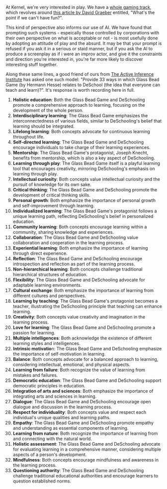 At Kernel, we're very interested in play. We have a [whole gaming track](https://www.kernel.community/en/build/games/), which revolves around [this article by David Graeber](https://thebaffler.com/salvos/whats-the-point-if-we-cant-have-fun) entitled, "What's the point if we can't have fun?".

This kind of perspective also informs our use of AI. We have found that prompting such systems - espeically those controlled by corporations with their own perspective on what is acceptable or not - is most usefully done by adopting an attitude of play and the absurd. It may be that your prompt is refused if you ask it in a serious or staid manner, but if you ask the AI to produce a screenplay as if i were an improv actor, and give it the constraints and direction you're interested in, you're far more likely to discover interesting stuff together.

Along these same lines, a good friend of ours from [The Active Inference Institute](https://www.activeinference.org/) has asked one such model: "Provide 33 ways in which Glass Bead Game (by Hermann Hesse) relates to DeSchool (the idea that everyone can teach and learn)?". It's response is worth recording here in full.

1. **Holistic education**: Both the Glass Bead Game and DeSchooling promote a comprehensive approach to learning, focusing on the development of the whole person.  
2. **Interdisciplinary learning**: The Glass Bead Game emphasizes the interconnectedness of various fields, similar to DeSchooling's belief that learning should be integrated.  
3. **Lifelong learning**: Both concepts advocate for continuous learning throughout life.  
4. **Self-directed learning**: The Glass Bead Game and DeSchooling encourage individuals to take charge of their learning experiences.  
5. **Mentorship**: The Glass Bead Game's protagonist, Joseph Knecht, benefits from mentorship, which is also a key aspect of DeSchooling.  
6. **Learning through play**: The Glass Bead Game itself is a playful learning tool that encourages creativity, mirroring DeSchooling's emphasis on learning through play.  
7. **Intellectual curiosity**: Both concepts value intellectual curiosity and the pursuit of knowledge for its own sake.  
8. **Critical thinking**: The Glass Bead Game and DeSchooling promote the development of critical thinking skills.  
9. **Personal growth**: Both emphasize the importance of personal growth and self-improvement through learning.  
10. **Individualized learning**: The Glass Bead Game's protagonist follows a unique learning path, reflecting DeSchooling's belief in personalized education.  
11. **Community learning**: Both concepts encourage learning within a community, sharing knowledge and experiences.  
12. **Collaboration**: The Glass Bead Game and DeSchooling value collaboration and cooperation in the learning process.  
13. **Experiential learning**: Both emphasize the importance of learning through direct experience.  
14. **Reflection**: The Glass Bead Game and DeSchooling encourage introspection and reflection as part of the learning process.  
15. **Non-hierarchical learning**: Both concepts challenge traditional hierarchical structures of education.  
16. **Flexibility**: The Glass Bead Game and DeSchooling advocate for adaptable learning environments.  
17. **Cultural exchange**: Both emphasize the importance of learning from different cultures and perspectives.  
18. **Learning by teaching**: The Glass Bead Game's protagonist becomes a teacher, illustrating the DeSchooling principle that teaching can enhance learning.  
19. **Creativity**: Both concepts value creativity and imagination in the learning process.  
20. **Love for learning**: The Glass Bead Game and DeSchooling promote a passion for learning.  
21. **Multiple intelligences**: Both acknowledge the existence of different learning styles and intelligences.  
22. **Intrinsic motivatio**n: The Glass Bead Game and DeSchooling emphasize the importance of self-motivation in learning.  
23. **Balance**: Both concepts advocate for a balanced approach to learning, considering intellectual, emotional, and physical aspects.  
24. **Learning from failure**: Both recognize the value of learning from mistakes and failures.  
25. **Democratic education**: The Glass Bead Game and DeSchooling support democratic principles in education.  
26. **Integration of arts and sciences**: Both emphasize the importance of integrating arts and sciences in learning.  
27. **Dialogue**: The Glass Bead Game and DeSchooling encourage open dialogue and discussion in the learning process.  
28. **Respect for individuality**: Both concepts value and respect each individual's unique qualities and learning paths.  
29. **Empathy**: The Glass Bead Game and DeSchooling promote empathy and understanding as essential components of learning.  
30. **Learning from nature**: Both recognize the importance of learning from and connecting with the natural world.  
31. **Holistic assessment**: The Glass Bead Game and DeSchooling advocate for evaluating learning in a comprehensive manner, considering multiple aspects of a person's development.  
32. **Mindfulness**: Both concepts encourage mindfulness and awareness in the learning process.  
33. **Questioning authority**: The Glass Bead Game and DeSchooling challenge traditional educational authorities and encourage learners to question established norms.